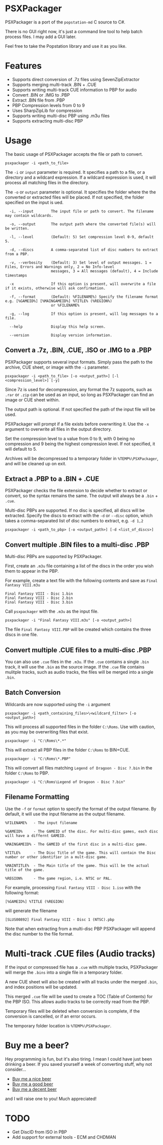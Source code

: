 ﻿# PSXPackager

PSXPackager is a port of the `popstation-md` C source to C#.

There is no GUI right now, it's just a command line tool to help batch process files. I may add a GUI later.

Feel free to take the Popstation library and use it as you like.

# Features

* Supports direct conversion of .7z files using SevenZipExtractor
* Supports merging multi-track .BIN + .CUE
* Supports writing multi-track CUE information to PBP for audio 
* Convert .BIN or .IMG to .PBP
* Extract .BIN file from .PBP
* PBP Compression levels from 0 to 9
* Uses SharpZipLib for compression
* Supports writing multi-disc PBP using .m3u files
* Supports extracting multi-disc PBP

# Usage

The basic usage of PSXPackager accepts the file or path to convert.

```
psxpackager -i <path_to_file>
```

The `-i` or `input` parameter is required. It specifies a path to a file, or a directory and a wildcard expression. If a wildcard expression is used, it will process all matching files in the directory.

The `-o` or `output` parameter is optional. It specifies the folder where the the converted or extracted files will be placed. If not specified, the folder specified on the input is ued.


```
  -i, --input        The input file or path to convert. The filename may contain wildcards.

  -o, --output       The output path where the converted file(s) will be written.

  -l, --level        (Default: 5) Set compression level 0-9, default 5.

  -d, --discs        A comma-separated list of disc numbers to extract from a PBP.

  -v, --verbosity    (Default: 3) Set level of output messages. 1 = Files, Errors and Warnings only, 2 = No Info-level
                     messages, 3 = All messages (default), 4 = Include timestamps

  -x                 If this option is present, will overwrite a file if it exists, otherwise will ask confirmation.

  -f, --format       (Default: %FILENAME%) Specify the filename format e.g. [%GAMEID%] [%MAINGAMEID%] %TITLE% (%REGION%)
                     or %FILENAME%

  -g, --log          If this option is present, will log messages to a file.

  --help             Display this help screen.

  --version          Display version information.
```

## Convert a .7z, .BIN, .CUE, .ISO or .IMG to a .PBP

PSXPackager supports several input formats. Simply pass the path to the archive, CUE sheet, or image with the `-i` parameter.

```
psxpackager -i <path_to_file> [-o <output_path>] [-l <compression_level>] [-y]
```

 Since 7z is used for decompression, any format the 7z supports, such as `.rar` or `.zip` can be used as an input, so long as PSXPackager can find an image or CUE sheet within.

The output path is optional. If not specified the path of the input file will be used.

PSXPackager will prompt if a file exists before overwriting it. Use the `-x` argument to overwrite all files in the output directory.

Set the compression level to a value from 0 to 9, with 0 being no compression and 9 being the highest compression level. If not specified, it will default to 5.

Archives will be decompressed to a temporary folder in `%TEMP%\PSXPackager`, and will be cleaned up on exit.

## Extract a .PBP to a .BIN + .CUE

PSXPackager checks the file extension to decide whether to extract or convert, so the syntax remains the same. The output will always be a `.bin` + `.cue`.

Multi-disc PBPs are supported. If no disc is specified, all discs will be extracted. Specify the discs to extract with the `-d` or `--disc` option, which takes a comma-separated list of disc numbers to extract, e.g. `-d 1,2`

```
psxpackager -i <path_to_pbp> [-o <output_path>] [-d <list_of_discs>]
```

## Convert multiple .BIN files to a multi-disc .PBP

Multi-disc PBPs are supported by PSXPackager.

First, create an `.m3u` file containing a list of the discs in the order you wish them to appear in the PBP.

For example, create a text file with the following contents and save as `Final Fantasy VIII.m3u`

```
Final Fantasy VIII - Disc 1.bin
Final Fantasy VIII - Disc 2.bin
Final Fantasy VIII - Disc 3.bin
```

Call `psxpackager` with the `.m3u` as the input file.

```
psxpackager -i "Final Fantasy VIII.m3u" [-o <output_path>]
```

The file  `Final Fantasy VIII.PBP` will be created which contains the three discs in one file.

## Convert multiple .CUE files to a multi-disc .PBP

You can also use `.cue` files in the `.m3u`. If the `.cue` contains a single `.bin` track, it will use the `.bin` as the source image. If the `.cue` file contains mulitple tracks, such as audio tracks, the files will be merged into a single `.bin`. 

## Batch Conversion

Wildcards are now supported using the `-i` argument

```
psxpackager -i <path_containing_files>\<wildcard_filter> [-o <output_path>]
```

This will process all supported files in the folder `C:\Roms`. Use with caution, as you may be overwriting files that exist.

```
psxpackager -i "C:\Roms\*.*"
```

This will extract all PBP files in the folder `C:\Roms` to BIN+CUE.

```
psxpackager -i "C:\Roms\*.PBP"
```

This will convert all files matching `Legend of Dragoon - Disc ?.bin` in the folder `C:\Roms` to PBP.

```
psxpackager -i "C:\Roms\Legend of Dragoon - Disc ?.bin"
```

## Filename Formatting

Use the `-f` or `format` option to specify the format of the output filename. By default, it will use the input filename as the output filename.

```
%FILENAME%   - The input filename
 
%GAMEID%     - The GAMEID of the disc. For multi-disc games, each disc will have a differnt GAMEID. 

%MAINGAMEID% - The GAMEID of the first disc in a multi-disc game.

%TITLE%      - The Disc Title of the game. This will contain the Disc number or other identifier in a mult-disc game.

%MAINTITLE%  - The Main title of the game. This will be the actual title of the game.

%REGION%     - The game region, i.e. NTSC or PAL.
```

For example, processing `Final Fantasy VIII - Disc 1.iso` with the following format:

```
[%GAMEID%] %TITLE (%REGION)
```

will generate the filename

```
[SLUS00892] Final Fantasy VIII - Disc 1 (NTSC).pbp
```

Note that when extracting from a multi-disc PBP PSXPackager will append the disc number to the file format.


# Multi-track .CUE files (Audio tracks)

If the input or compressed file has a `.cue` with multiple tracks, PSXPackager will merge the `.bins` into a single file in a temporary folder.

A new CUE sheet will also be created with all tracks under the merged `.bin`, and index positions will be updated.

This merged `.cue` file will be used to create a TOC (Table of Contents) for the PBP ISO. This allows audio tracks to be correctly read from the PBP.

Temporary files will be deleted when conversion is complete, if the conversion is cancelled, or if an error occurs.

The temporary folder location is `%TEMP%\PSXPackager`.

# Buy me a beer?

Hey programming is fun, but it's also tiring. I mean I could have just been drinking a beer. If you saved yourself a week of converting stuff, why not consider...

* [Buy me a nice beer](https://www.paypal.me/rupertavery/5.00?locale.x=en_US)
* [Buy me a good beer](https://www.paypal.me/rupertavery/2.50?locale.x=en_US)
* [Buy me a decent beer](https://www.paypal.me/rupertavery/1.50?locale.x=en_US)

and I will raise one to you! Much appreciated!

# TODO

* Get DiscID from ISO in PBP
* Add support for external tools - ECM and CHDMAN